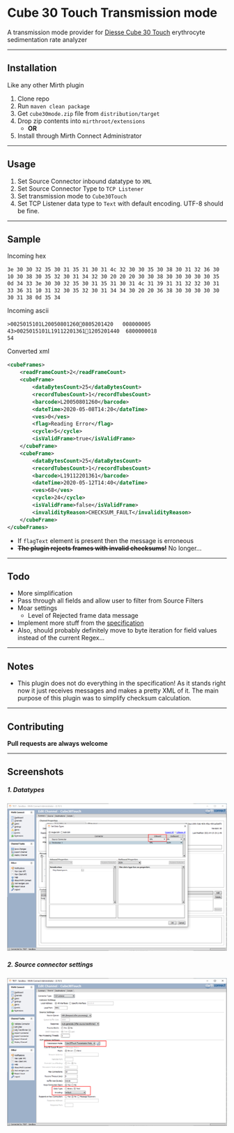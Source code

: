 # Cube 30 Touch Transmission mode

A transmission mode provider for [Diesse Cube 30 Touch](https://www.streck.com/products/sed-rate/diesse-cube-30-touch/) erythrocyte sedimentation rate analyzer

---

## Installation
Like any other Mirth plugin

1. Clone repo
1. Run `maven clean package`
1. Get `cube30mode.zip` file from `distribution/target`
1. Drop zip contents into `mirthroot/extensions`
   - **OR**
1. Install through Mirth Connect Administrator
---

## Usage
1. Set Source Connector inbound datatype to `XML`
1. Set Source Connector Type to `TCP Listener`
1. Set transmission mode to `Cube30Touch`
1. Set TCP Listener data type to `Text` with default encoding. UTF-8 should be fine.

---
## Sample

Incoming hex
```
3e 30 30 32 35 30 31 35 31 30 31 4c 32 30 30 35 30 38 30 31 32 36 30 10 30 38 30 35 32 30 31 34 32 30 20 20 20 30 30 38 30 30 30 30 30 35 0d 34 33 3e 30 30 32 35 30 31 35 31 30 31 4c 31 39 31 31 32 32 30 31 33 36 31 10 31 32 30 35 32 30 31 34 34 30 20 20 36 38 30 30 30 30 30 30 31 38 0d 35 34 
```

Incoming ascii
```
>0025015101L200508012600805201420   008000005
43>0025015101L191122013611205201440  6800000018
54
```

Converted xml
```xml
<cubeFrames>
    <readFrameCount>2</readFrameCount>
    <cubeFrame>
        <dataBytesCount>25</dataBytesCount>
        <recordTubesCount>1</recordTubesCount>
        <barcode>L20050801260</barcode>
        <dateTime>2020-05-08T14:20</dateTime>
        <ves>0</ves>
        <flag>Reading Error</flag>
        <cycle>5</cycle>
        <isValidFrame>true</isValidFrame>
    </cubeFrame>
    <cubeFrame>
        <dataBytesCount>25</dataBytesCount>
        <recordTubesCount>1</recordTubesCount>
        <barcode>L19112201361</barcode>
        <dateTime>2020-05-12T14:40</dateTime>
        <ves>68</ves>
        <cycle>24</cycle>
        <isValidFrame>false</isValidFrame>
        <invalidityReason>CHECKSUM_FAULT</invalidityReason>
    </cubeFrame>
</cubeFrames>
```
- If `flagText` element is present then the message is erroneous
- ~~**The plugin rejects frames with invalid checksums!**~~ No longer...

---
## Todo
* More simplification
* Pass through all fields and allow user to filter from Source Filters
* Moar settings
  * Level of Rejected frame data message 
* Implement more stuff from the [specification](https://www.diesse.it/en/download/id:13383/)
* Also, should probably definitely move to byte iteration for field values instead of the current Regex... 

---
## Notes
- This plugin does not do everything in the specification! As it stands right now it just receives messages and makes a pretty XML of it. The main purpose of this plugin was to simplify checksum calculation.  

---
## Contributing
**Pull requests are always welcome**

---
## Screenshots
##### 1. Datatypes
![](screenshots/datatypes.png)

##### 2. Source connector settings
![](screenshots/source_connector.png)
